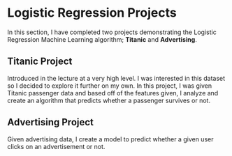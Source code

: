 # Logistic Regression Projects
In this section, I have completed two projects demonstrating the Logistic Regression Machine Learning algorithm; **Titanic** and **Advertising**.

## Titanic Project
Introduced in the lecture at a very high level. I was interested in this dataset so I decided to explore it further on my own. In this project, I was given Titanic passenger data and based off of the features given, I analyze and create an algorithm that predicts whether a passenger survives or not.

## Advertising Project
Given advertising data, I create a model to predict whether a given user clicks on an advertisement or not.
